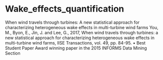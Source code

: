 # Wake_effects_quantification
When wind travels through turbines: A new statistical approach for characterizing heterogeneous wake effects in multi-turbine wind farms
You, M., Byon, E., Jin, J. and Lee, G., 2017, When wind travels through turbines: a new statistical approach for characterizing heterogeneous wake effects in multi-turbine wind farms, IISE Transactions, vol. 49, pp. 84-95.
  •	Best Student Paper Award winning paper in the 2015 INFORMS Data Mining Section
